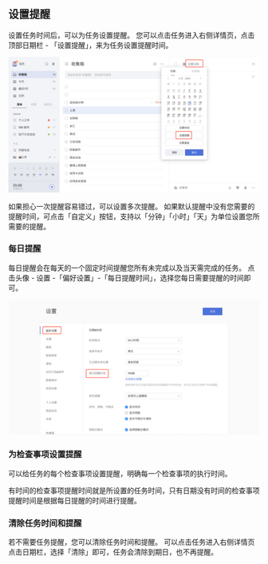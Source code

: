 ## 设置提醒

设置任务时间后，可以为任务设置提醒。 您可以点击任务进入右侧详情页，点击顶部日期栏 - 「设置提醒」，来为任务设置提醒时间。

![](../../images/web/11.png)

如果担心一次提醒容易错过，可以设置多次提醒。 如果默认提醒中没有您需要的提醒时间，可点击「自定义」按钮，支持以「分钟」「小时」「天」为单位设置您所需要的提醒。 

### 每日提醒

每日提醒会在每天的一个固定时间提醒您所有未完成以及当天需完成的任务。 点击头像 - 设置 -「偏好设置」-「每日提醒时间」，选择您每日需要提醒的时间即可。

![](../../images/web/12.png)

### 为检查事项设置提醒

可以给任务的每个检查事项设置提醒，明确每一个检查事项的执行时间。

有时间的检查事项提醒时间就是所设置的任务时间，只有日期没有时间的检查事项提醒时间是根据每日提醒的时间进行提醒。


### 清除任务时间和提醒

若不需要任务提醒，您可以清除任务时间和提醒。 可以点击任务进入右侧详情页点击日期栏，选择「清除」即可，任务会清除到期日，也不再提醒。



